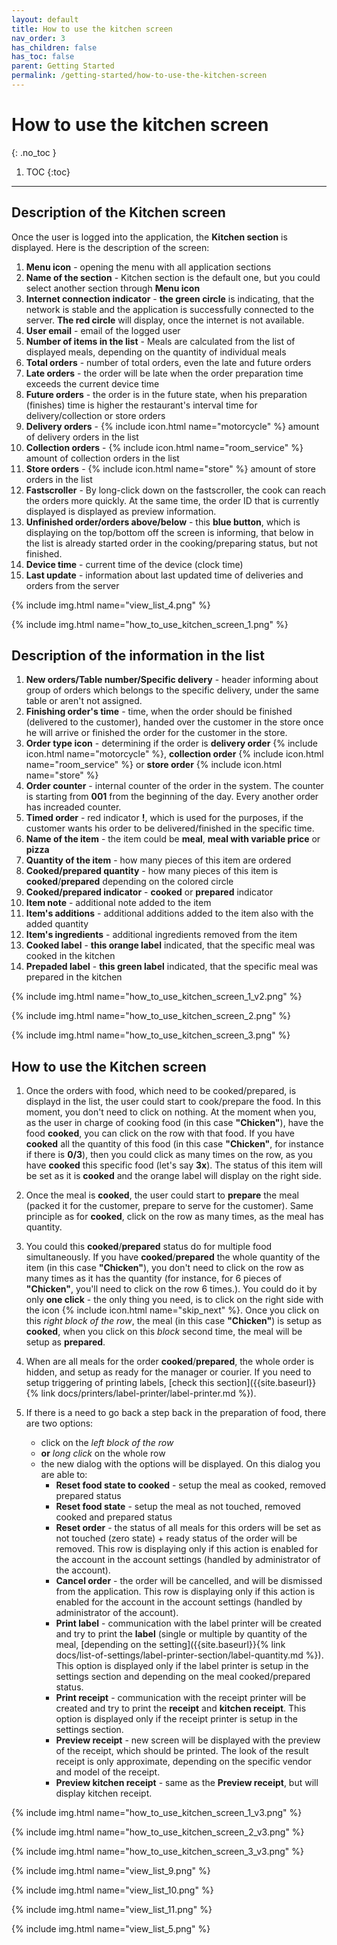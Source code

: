 ```yaml
---
layout: default
title: How to use the kitchen screen
nav_order: 3
has_children: false
has_toc: false
parent: Getting Started
permalink: /getting-started/how-to-use-the-kitchen-screen
---
```


# How to use the kitchen screen
{: .no_toc }

1. TOC
{:toc}

---

## Description of the Kitchen screen
Once the user is logged into the application, the **Kitchen section** is displayed. Here is the description of the screen:
1. **Menu icon** - opening the menu with all application sections
1. **Name of the section** - Kitchen section is the default one, but you could select another section through **Menu icon**
1. **Internet connection indicator** - <span class="text-green-200">**the green circle**</span> is indicating, that the network is stable and the application is successfully connected to the server. <span class="text-red-200">**The red circle**</span> will display, once the internet is not available.
1. **User email** - email of the logged user
1. **Number of items in the list** - Meals are calculated from the list of displayed meals, depending on the quantity of individual meals
1. **Total orders** - number of total orders, even the late and future orders
1. **Late orders** - the order will be late when the order preparation time exceeds the current device time
1. **Future orders** - the order is in the future state, when his preparation (finishes) time is higher the restaurant's interval time for delivery/collection or store orders
1. **Delivery orders** - {% include icon.html name="motorcycle" %} amount of delivery orders in the list
1. **Collection orders** - {% include icon.html name="room_service" %} amount of collection orders in the list
1. **Store orders** - {% include icon.html name="store" %} amount of store orders in the list
1. **Fastscroller** - By long-click down on the fastscroller, the cook can reach the orders more quickly. At the same time, the order ID that is currently displayed is displayed as preview information.
1. **Unfinished order/orders above/below** - this <span class="text-blue-100">**blue button**</span>, which is displaying on the top/bottom off the screen is informing, that below in the list is already started order in the cooking/preparing status, but not finished.
1. **Device time** - current time of the device (clock time)
1. **Last update** - information about last updated time of deliveries and orders from the server

{% include img.html name="view_list_4.png" %}

{% include img.html name="how_to_use_kitchen_screen_1.png" %}

## Description of the information in the list
1. **New orders/Table number/Specific delivery** - header informing about group of orders which belongs to the specific delivery, under the same table or aren't not assigned.
1. **Finishing order's time** - time, when the order should be finished (delivered to the customer), handed over the customer in the store once he will arrive or finished the order for the customer in the store.
1. **Order type icon** - determining if the order is **delivery order** {% include icon.html name="motorcycle" %}, **collection order** {% include icon.html name="room_service" %} or **store order** {% include icon.html name="store" %}
1. **Order counter** - internal counter of the order in the system. The counter is starting from **001** from the beginning of the day. Every another order has increaded counter.
1. **Timed order** - red indicator <span class="text-red-200">**!**</span>, which is used for the purposes, if the customer wants his order to be delivered/finished in the specific time.
1. **Name of the item** - the item could be **meal**, **meal with variable price** or **pizza**
1. **Quantity of the item** - how many pieces of this item are ordered
1. **Cooked/prepared quantity** - how many pieces of this item is <span class="text-orange-200">**cooked**</span>/<span class="text-green-200">**prepared**</span> depending on the colored circle
1. **Cooked/prepared indicator** - <span class="text-orange-200">**cooked**</span> or <span class="text-green-200">**prepared**</span> indicator
1. **Item note** - additional note added to the item
1. **Item's additions** - additional additions added to the item also with the added quantity
1. **Item's ingredients** - additional ingredients removed from the item
1. **Cooked label** - <span class="text-orange-200">**this orange label**</span> indicated, that the specific meal was cooked in the kitchen
1. **Prepaded label** - <span class="text-green-200">**this green label**</span> indicated, that the specific meal was prepared in the kitchen

{% include img.html name="how_to_use_kitchen_screen_1_v2.png" %}

{% include img.html name="how_to_use_kitchen_screen_2.png" %}

{% include img.html name="how_to_use_kitchen_screen_3.png" %}

## How to use the Kitchen screen
1. Once the orders with food, which need to be cooked/prepared, is displayd in the list, the user could start to cook/prepare the food. In this moment, you don't need to click on nothing. At the moment when you, as the user in charge of cooking food (in this case **"Chicken"**), have the food <span class="text-orange-200">**cooked**</span>, you can click on the row with that food. If you have <span class="text-orange-200">**cooked**</span> all the quantity of this food (in this case **"Chicken"**, for instance if there is **0/3**), then you could click as many times on the row, as you have <span class="text-orange-200">**cooked**</span> this specific food (let's say **3x**). The status of this item will be set as it is <span class="text-orange-200">**cooked**</span> and the orange label will display on the right side.

1. Once the meal is <span class="text-orange-200">**cooked**</span>, the user could start to <span class="text-green-200">**prepare**</span> the meal (packed it for the customer, prepare to serve for the customer). Same principle as for <span class="text-orange-200">**cooked**</span>, click on the row as many times, as the meal has quantity.

1. You could this <span class="text-orange-200">**cooked**</span>/<span class="text-green-200">**prepared**</span> status do for multiple food simultaneously. If you have <span class="text-orange-200">**cooked**</span>/<span class="text-green-200">**prepared**</span> the whole quantity of the item (in this case **"Chicken"**), you don't need to click on the row as many times as it has the quantity (for instance, for 6 pieces of **"Chicken"**, you'll need to click on the row 6 times.). You could do it by only **one click** - the only thing you need, is to click on the right side with the icon {% include icon.html name="skip_next" %}. Once you click on this _right block of the row_, the meal (in this case **"Chicken"**) is setup as <span class="text-orange-200">**cooked**</span>, when you click on this _block_ second time, the meal will be setup as <span class="text-green-200">**prepared**</span>.

1. When are all meals for the order <span class="text-orange-200">**cooked**</span>/<span class="text-green-200">**prepared**</span>, the whole order is hidden, and setup as ready for the manager or courier. If you need to setup triggering of printing labels, [check this section]({{site.baseurl}}{% link docs/printers/label-printer/label-printer.md %}).

1. If there is a need to go back a step back in the preparation of food, there are two options:
	- click on the _left block of the row_
	- **or** _long click_ on the whole row
	- the new dialog with the options will be displayed. On this dialog you are able to:
		- **Reset food state to cooked** - setup the meal as cooked, removed prepared status
		- **Reset food state** - setup the meal as not touched, removed cooked and prepared status
		- **Reset order** - the status of all meals for this orders will be set as not touched (zero state) + ready status of the order will be removed. This row is displaying <span class="text-red-200">only if this action is enabled for the account in the account settings (handled by administrator of the account).</span>
		- **Cancel order** - the order will be cancelled, and will be dismissed from the application. This row is displaying only if this action is enabled for the account in the account settings (handled by administrator of the account).
		- **Print label** - communication with the label printer will be created and try to print the **label** (single or multiple by quantity of the meal, [depending on the setting]({{site.baseurl}}{% link docs/list-of-settings/label-printer-section/label-quantity.md %}). This option is displayed only if the label printer is setup in the settings section and depending on the meal cooked/prepared status.
		- **Print receipt** - communication with the receipt printer will be created and try to print the **receipt** and **kitchen receipt**. This option is displayed only if the receipt printer is setup in the settings section.
		- **Preview receipt** - new screen will be displayed with the preview of the receipt, which should be printed. The look of the result receipt is only approximate, depending on the specific vendor and model of the receipt.
		- **Preview kitchen receipt** - same as the **Preview receipt**, but will display kitchen receipt.

{% include img.html name="how_to_use_kitchen_screen_1_v3.png" %}

{% include img.html name="how_to_use_kitchen_screen_2_v3.png" %}

{% include img.html name="how_to_use_kitchen_screen_3_v3.png" %}

{% include img.html name="view_list_9.png" %}

{% include img.html name="view_list_10.png" %}

{% include img.html name="view_list_11.png" %}

{% include img.html name="view_list_5.png" %}
